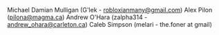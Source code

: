 Michael Damian Mulligan (G'lek - robloxianmany@gmail.com)
Alex Pilon (pilona@magma.ca)
Andrew O'Hara (zalpha314 - andrew_ohara@carleton.ca)
Caleb Simpson (melari - the.foner at gmail)
